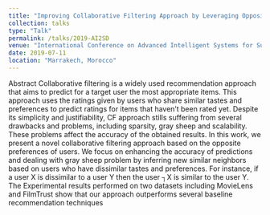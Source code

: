 ```yaml
---
title: "Improving Collaborative Filtering Approach by Leveraging Opposite Users"
collection: talks
type: "Talk"
permalink: /talks/2019-AI2SD
venue: "International Conference on Advanced Intelligent Systems for Sustainable Development (AI2SD’2019)"
date: 2019-07-11
location: "Marrakech, Morocco"
---
```


Abstract
Collaborative filtering is a widely used recommendation approach that aims to predict for a target user the most appropriate items. This approach uses the ratings given by users who share similar tastes and preferences to predict ratings for items that haven’t been rated yet. Despite its simplicity and justifiability, CF approach stills suffering from several drawbacks and problems, including sparsity, gray sheep and scalability. These problems affect the accuracy of the obtained results. In this work, we present a novel collaborative filtering approach based on the opposite preferences of users. We focus on enhancing the accuracy of predictions and dealing with gray sheep problem by inferring new similar neighbors based on users who have dissimilar tastes and preferences. For instance, if a user X is dissimilar to a user Y then the user ┐X is similar to the user Y. The Experimental results performed on two datasets including MovieLens and FilmTrust show that our approach outperforms several baseline recommendation techniques

